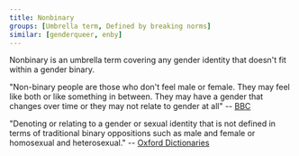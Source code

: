 ```yaml
---
title: Nonbinary
groups: [Umbrella term, Defined by breaking norms]
similar: [genderqueer, enby]
---
```


Nonbinary is an umbrella term covering any gender identity that doesn't fit within a gender binary.

"Non-binary people are those who don't feel male or female. They may feel like both or like something in between. They may have a gender that changes over time or they may not relate to gender at all" -- [BBC](http://www.bbc.co.uk/news/magazine-32979297)

"Denoting or relating to a gender or sexual identity that is not defined in terms of traditional binary oppositions such as male and female or homosexual and heterosexual." -- [Oxford Dictionaries](https://en.oxforddictionaries.com/definition/us/nonbinary)